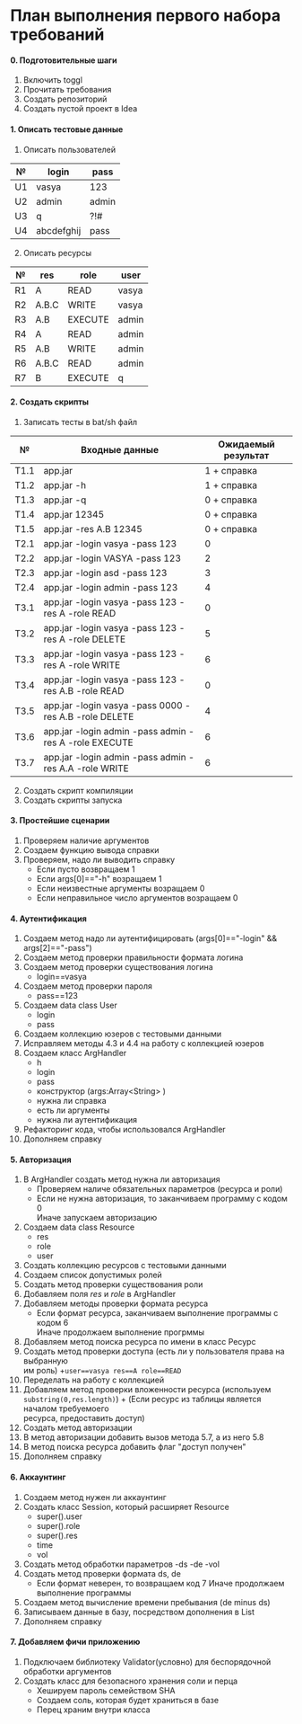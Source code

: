 # План выполнения первого набора требований

#### 0. Подготовительные шаги
1. Включить toggl
2. Прочитать требования
3. Создать репозиторий
4. Создать пустой проект в Idea

#### 1. Описать тестовые данные
1. Описать пользователей  
 
 № | login | pass 
 --- | --- | ---  
 U1 | vasya | 123  
 U2 | admin | admin  
 U3 | q | ?!#  
 U4 | abcdefghij | pass

2. Описать ресурсы  
 
 № | res | role | user
 --- | --- | --- | ---
 R1 | A | READ | vasya
 R2 | A.B.C | WRITE | vasya
 R3 | A.B | EXECUTE | admin
 R4 | A | READ | admin
 R5 | A.B | WRITE | admin
 R6 | A.B.C | READ | admin
 R7 | B | EXECUTE | q
 
#### 2. Создать скрипты
 1. Записать тесты в bat/sh файл
 
 № | Входные данные | Ожидаемый результат
  --- | --- | ---
 T1.1 | app.jar | 1 + справка
 T1.2 | app.jar -h | 1 + справка
 T1.3 | app.jar -q | 0 + справка
 Т1.4 | app.jar 12345 | 0 + справка
 T1.5 | app.jar -res A.B 12345 | 0 + справка
 T2.1 | app.jar -login vasya -pass 123 | 0
 T2.2 | app.jar -login VASYA -pass 123 | 2
 T2.3 | app.jar -login asd -pass 123 | 3
 T2.4 | app.jar -login admin -pass 123 | 4
 T3.1 | app.jar -login vasya -pass 123 -res A -role READ | 0
 T3.2 | app.jar -login vasya -pass 123 -res A -role DELETE | 5
 T3.3 | app.jar -login vasya -pass 123 -res A -role WRITE | 6
 T3.4 | app.jar -login vasya -pass 123 -res A.B -role READ | 0
 T3.5 | app.jar -login vasya -pass 0000 -res A.B -role DELETE | 4
 T3.6 | app.jar -login admin -pass admin -res A -role EXECUTE | 6
 T3.7 | app.jar -login admin -pass admin -res A.A -role WRITE | 6
 
 2. Создать скрипт компиляции
 3. Создать скрипты запуска
 
 
 #### 3. Простейшие сценарии
 1. Проверяем наличие аргументов
 2. Создаем функцию вывода справки
 3. Проверяем, надо ли выводить справку 
    + Если пусто возвращаем 1
    + Если args[0]=="-h" возращаем 1
    + Если неизвестные аргументы возращаем 0
    + Если неправильное число аргументов возращаем 0
 
 #### 4. Аутентификация 
 1. Создаем метод надо ли аутентифицировать 
(args[0]=="-login" && args[2]=="-pass")
 2. Создаем метод проверки правильности формата логина
 3. Создаем метод проверки существования логина
     + login==vasya
 4. Создаем метод проверки пароля
     + pass==123
 5. Создаем data class User
     + login
     + pass
 6. Создаем коллекцию юзеров с тестовыми данными
 7. Исправляем методы 4.3 и 4.4 на работу с коллекцией юзеров
 8. Создаем класс ArgHandler
    + h
    + login
    + pass
    + конструктор (args:Array\<String\> )
    + нужна ли справка
    + есть ли аргументы
    + нужна ли аутентификация
 9. Рефакторинг кода, чтобы использовался ArgHandler
 10. Дополняем справку
 
 #### 5. Авторизация
 1. В ArgHandler создать метод нужна ли авторизация
    + Проверяем наличе обязательных параметров (ресурса и роли)
	+ Если не нужна авторизация, то заканчиваем программу с кодом 0  
	Иначе запускаем авторизацию
 3. Создаем data class Resource
    + res
    + role
    + user
 4. Создать коллекцию ресурсов с тестовыми данными
 5. Создаем список допустимых ролей
 6. Создать метод проверки существования роли
 7. Добавляем поля *res* и *role* в ArgHandler
 8. Добавляем методы проверки формата ресурса
    + Если формат ресурса, заканчиваем выполнение программы с кодом 6  
      Иначе продолжаем выполнение прогрммы
 9. Добавляем метод поиска ресурса по имени в класс Ресурс
 10. Создать метод проверки доступа (есть ли у пользователя права на выбранную  
     им роль)
	+`user==vasya res==A role==READ`
 11. Переделать на работу с коллекцией
 12. Добавляем метод проверки вложенности ресурса (используем   
 `substring(0,res.length)`)
	+ (Если ресурс из таблицы является началом требуемоего  
	ресурса, предоставить доступ)
 13. Создать метод авторизации 
 14. В метод авторизации добавить вызов метода 5.7, а из него 5.8
 15. В метод поиска ресурса добавить флаг "доступ получен"
 16. Дополняем справку
 
#### 6. Аккаунтинг
 1. Создаем метод нужен ли аккаунтинг
 2. Создать класс Session, который расширяет Resource
    + super().user
    + super().role
    + super().res
    + time
    + vol
 3. Создать метод обработки параметров -ds -de -vol
 4. Создать метод проверки формата ds, de
    + Если формат неверен, то возвращаем код 7
      Иначе продолжаем выполнение программы
5. Создаем метод вычисление времени пребывания (de minus ds)
6. Записываем данные в базу, посредством дополнения в List<Session>
7. Дополняем справку

 #### 7. Добавляем фичи приложению
 1. Подключаем библиотеку Validator(условно) для беспорядочной  
    обработки аргументов
 2. Создать класс для безопасного хранения соли и перца
    + Хешируем пароль семейством SHA
    + Создаем соль, которая будет храниться в базе
    + Перец храним внутри класса

